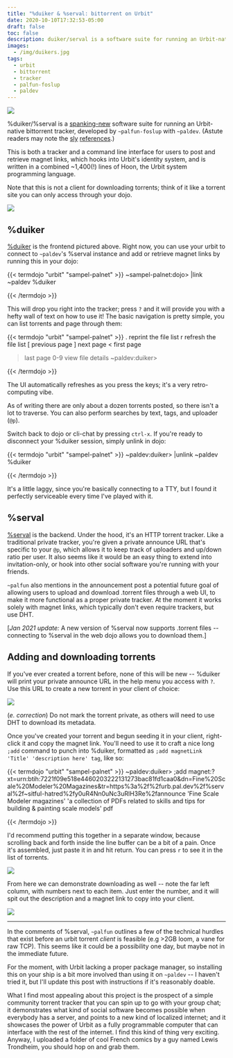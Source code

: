 ```yaml
---
title: "%duiker & %serval: bittorrent on Urbit"
date: 2020-10-10T17:32:53-05:00
draft: false
toc: false
description: duiker/serval is a software suite for running an Urbit-native bittorrent tracker.
images:
  - /img/duikers.jpg
tags: 
  - urbit
  - bittorrent
  - tracker
  - palfun-foslup
  - paldev
---
```


[![](/img/duikers.jpg)]()

%duiker/%serval is a [spanking-new](https://groups.google.com/u/1/a/urbit.org/g/dev/c/7hm3MGsmL_4) software suite for running an Urbit-native bittorrent tracker, developed by `~palfun-foslup` with `~paldev`. (Astute readers may note the [sly](https://github.com/WhatCD/Gazelle) [references](https://github.com/WhatCD/Ocelot).) 

This is both a tracker and a command line interface for users to post and retrieve magnet links, which hooks into Urbit's identity system, and is written in a combined \~1,400(!) lines of Hoon, the Urbit system programming language. 

Note that this is not a client for downloading torrents; think of it like a torrent site you can only access through your dojo. 

[![](/img/duiker-cli.png)]()


## %duiker

[%duiker](https://github.com/Fang-/suite/blob/master/app/duiker.hoon) is the frontend pictured above. Right now, you can use your urbit to connect to `~paldev`'s %serval instance and add or retrieve magnet links by running this in your dojo:

{{< termdojo "urbit" "sampel-palnet" >}}
~sampel-palnet:dojo> |link ~paldev %duiker
 

{{< /termdojo >}}

This will drop you right into the tracker; press `?` and it will provide you with a hefty wall of text on how to use it! The basic navigation is pretty simple, you can list torrents and page through them:

{{< termdojo "urbit" "sampel-palnet" >}}
.	reprint the file list
r	refresh the file list
[	previous page
]	next page
<	first page
>	last page
0-9	view file details
~paldev:duiker> 

{{< /termdojo >}}

The UI automatically refreshes as you press the keys; it's a very retro-computing vibe.

As of writing there are only about a dozen torrents posted, so there isn't a lot to traverse. You can also perform searches by text, tags, and uploader (`@p`).

Switch back to dojo or cli-chat by pressing `ctrl-x`. If you're ready to disconnect your %duiker session, simply unlink in dojo:

{{< termdojo "urbit" "sampel-palnet" >}}
~paldev:duiker> |unlink ~paldev %duiker
 

{{< /termdojo >}}

It's a little laggy, since you're basically connecting to a TTY, but I found it perfectly serviceable every time I've played with it.


## %serval

[%serval](https://github.com/fang-/suite/blob/master/app/serval.hoon) is the backend.  Under the hood, it's an HTTP torrent tracker. Like a traditional private tracker, you're given a private announce URL that's specific to your `@p`, which allows it to keep track of uploaders and up/down ratio per user. It also seems like it would be an easy thing to extend into invitation-only, or hook into other social software you're running with your friends.

`~palfun` also mentions in the announcement post a potential future goal of allowing users to upload and download .torrent files through a web UI, to make it more functional as a proper private tracker. At the moment it works solely with magnet links, which typically don't even require trackers, but use DHT.

[*Jan 2021 update:* A new version of %serval now supports .torrent files -- connecting to %serval in the web dojo allows you to download them.]


## Adding and downloading torrents

If you've ever created a torrent before, none of this will be new -- %duiker will print your private announce URL in the help menu you access with `?`. Use this URL to create a new torrent in your client of choice: 

[![](/img/create-torrent.png)]()

(*e. correction*) Do not mark the torrent private, as others will need to use DHT to download its metadata.

Once you've created your torrent and begun seeding it in your client, right-click it and copy the magnet link. You'll need to use it to craft a nice long `;add` command to punch into %duiker, formatted as `;add magnetLink 'Title' 'description here' tag`, like so:


{{< termdojo "urbit" "sampel-palnet" >}}
~paldev:duiker> ;add magnet:?xt=urn:btih:7221f09e518e4460203222131273bac81fd1caa0&dn=Fine%20Scale%20Modeler%20Magazines&tr=https%3a%2f%2furb.pal.dev%2f%serval%2f~sitful-hatred%2fy0uR4Nn0uNc3uRlH3Re%2fannounce 'Fine Scale Modeler magazines' 'a collection of PDFs related to skills and tips for building & painting scale models' pdf
 

{{< /termdojo >}}

I'd recommend putting this together in a separate window, because scrolling back and forth inside the line buffer can be a bit of a pain. Once it's assembled, just paste it in and hit return. You can press `r` to see it in the list of torrents.

[![](/img/torrent-list.png)]()

From here we can demonstrate downloading as well -- note the far left column, with numbers next to each item. Just enter the number, and it will spit out the description and a magnet link to copy into your client.

[![](/img/torrent-desc.png)]()

---

In the comments of %serval, `~palfun` outlines a few of the technical hurdles that exist before an urbit torrent *client* is feasible (e.g >2GB loom, a vane for raw TCP). This seems like it could be a possibility one day, but maybe not in the immediate future. 

For the moment, with Urbit lacking a proper package manager, so installing this on your ship is a bit more involved than using it on `~paldev` -- I haven't tried it, but I'll update this post with instructions if it's reasonably doable.

What I find most appealing about this project is the prospect of a simple community torrent tracker that you can spin up to go with your group chat; it demonstrates what kind of social software becomes possible when everybody has a server, and points to a new kind of localized internet; and it showcases the power of Urbit as a fully programmable computer that can interface with the rest of the internet. I find this kind of thing very exciting. Anyway, I uploaded a folder of cool French comics by a guy named Lewis Trondheim, you should hop on and grab them.
